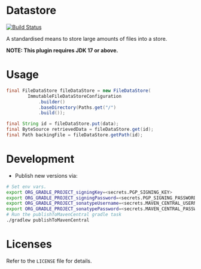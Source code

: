 # Datastore

[![Build Status](https://github.com/brightsparklabs/datastore/actions/workflows/unit_tests.yml/badge.svg)](https://github.com/brightsparklabs/datastore/actions/workflows/unit_tests.yml)

A standardised means to store large amounts of files into a store.

**NOTE: This plugin requires JDK 17 or above.**

# Usage

```java
final FileDataStore fileDataStore = new FileDataStore(
        ImmutableFileDataStoreConfiguration
            .builder()
            .baseDirectory(Paths.get("/")
            .build());

final String id = fileDataStore.put(data);
final ByteSource retrievedData = fileDataStore.get(id);
final Path backingFile = fileDataStore.getPath(id);
```

# Development

- Publish new versions via:

```bash
# Set env vars.
export ORG_GRADLE_PROJECT_signingKey=<secrets.PGP_SIGNING_KEY>
export ORG_GRADLE_PROJECT_signingPassword=<secrets.PGP_SIGNING_PASSWORD>
export ORG_GRADLE_PROJECT_sonatypeUsername=<secrets.MAVEN_CENTRAL_USERNAME>
export ORG_GRADLE_PROJECT_sonatypePassword=<secrets.MAVEN_CENTRAL_PASSWORD>
# Run the publishToMavenCentral gradle task
./gradlew publishToMavenCentral
```

# Licenses

Refer to the `LICENSE` file for details.
